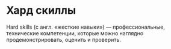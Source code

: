 

# Хард скиллы

Hard skills (с англ. «жесткие навыки») — профессиональные, технические компетенции, которые можно наглядно
продемонстрировать, оценить и проверить.